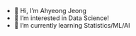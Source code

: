 - 👋 Hi, I’m Ahyeong Jeong
- 👀 I’m interested in Data Science! 
- 🌱 I’m currently learning Statistics/ML/AI
